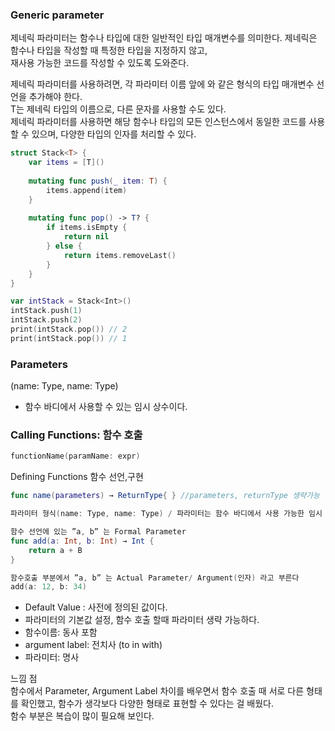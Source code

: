 ### Generic parameter
제네릭 파라미터는 함수나 타입에 대한 일반적인 타입 매개변수를 의미한다.
제네릭은 함수나 타입을 작성할 때 특정한 타입을 지정하지 않고,<br>
재사용 가능한 코드를 작성할 수 있도록 도와준다.

제네릭 파라미터를 사용하려면, 각 파라미터 이름 앞에 <T>와 같은 형식의 타입 매개변수 선언을
추가해야 한다.<br>
T는 제네릭 타입의 이름으로, 다른 문자를 사용할 수도 있다.<br>
제네릭 파라미터를 사용하면 해당 함수나 타입의 모든 인스턴스에서 동일한 코드를 사용할 수 있으며,
다양한 타입의 인자를 처리할 수 있다.<br>
```swift
struct Stack<T> {
    var items = [T]()
    
    mutating func push(_ item: T) {
        items.append(item)
    }
    
    mutating func pop() -> T? {
        if items.isEmpty {
            return nil
        } else {
            return items.removeLast()
        }
    }
}

var intStack = Stack<Int>()
intStack.push(1)
intStack.push(2)
print(intStack.pop()) // 2
print(intStack.pop()) // 1
```

### Parameters
(name: Type, name: Type)
- 함수 바디에서 사용할 수 있는 임시 상수이다.

### Calling Functions: 함수 호출
```swift
functionName(paramName: expr)
```
Defining Functions 함수 선언,구현
```swift
func name(parameters) → ReturnType{ } //parameters, returnType 생략가능
```
```swift
파라미터 형식(name: Type, name: Type) / 파라미터는 함수 바디에서 사용 가능한 임시 상수
```
```swift
함수 선언에 있는 ”a, b” 는 Formal Parameter
func add(a: Int, b: Int) → Int {
    return a + B
}

함수호출 부분에서 ”a, b” 는 Actual Parameter/ Argument(인자) 라고 부른다
add(a: 12, b: 34)
```
* Default Value : 사전에 정의된 값이다.
* 파라미터의 기본값 설정, 함수 호출 할때 파라미터 생략 가능하다.
* 함수이름: 동사 포함
* argument label: 전치사 (to in with)
* 파라미터: 명사

느낌 점<br>
함수에서 Parameter, Argument Label 차이를 배우면서 함수 호출 때 서로 다른 형태를 확인했고,
함수가 생각보다 다양한 형태로 표현할 수 있다는 걸 배웠다.<br> 
함수 부분은 복습이 많이 필요해 보인다.
